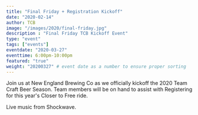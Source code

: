 ```yaml
---
title: "Final Friday + Registration Kickoff"
date: "2020-02-14"
author: TCB
image: "/images/2020/final-friday.jpg"
description : "Final Friday TCB Kickoff Event"
type: "event"
tags: ["events"]
eventdate: "2020-03-27"
eventtime: 6:00pm-10:00pm
featured: "true"
weight: "20200327" # event date as a number to ensure proper sorting
---
```


Join us at New England Brewing Co as we officially kickoff the 2020 Team Craft Beer Season. Team members will be on hand to assist with Registering for this year's Closer to Free ride. 

Live music from Shockwave. 